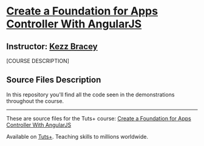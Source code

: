 # [Create a Foundation for Apps Controller With AngularJS][published url]
## Instructor: [Kezz Bracey][instructor url]


[COURSE DESCRIPTION]


## Source Files Description


In this repository you'll find all the code seen in the demonstrations throughout the course.

------

These are source files for the Tuts+ course: [Create a Foundation for Apps Controller With AngularJS][published url]

Available on [Tuts+](https://tutsplus.com). Teaching skills to millions worldwide.

[published url]: https://code.tutsplus.com/courses/create-a-foundation-for-apps-controller-with-angularjs
[instructor url]: https://tutsplus.com/authors/kezz-bracey

